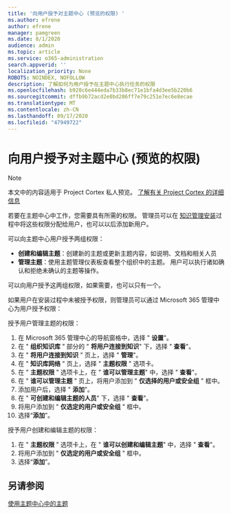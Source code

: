 ```yaml
---
title: '向用户授予对主题中心 (预览的权限) '
ms.author: efrene
author: efrene
manager: pamgreen
ms.date: 8/1/2020
audience: admin
ms.topic: article
ms.service: o365-administration
search.appverid: ''
localization_priority: None
ROBOTS: NOINDEX, NOFOLLOW
description: 了解如何为用户授予在主题中心执行任务的权限
ms.openlocfilehash: b920c6e444eda7b33b8ec71e1bfa4d3ee5b220b6
ms.sourcegitcommit: dffb9b72acd2e0bd286ff7e79c251e7ec6e8ecae
ms.translationtype: MT
ms.contentlocale: zh-CN
ms.lasthandoff: 09/17/2020
ms.locfileid: "47949722"
---
```

# <a name="give-user-permissions-to-the-topic-center-preview"></a>向用户授予对主题中心 (预览的权限) 

> [!Note] 
> 本文中的内容适用于 Project Cortex 私人预览。 [了解有关 Project Cortex 的详细信息](https://aka.ms/projectcortex) 

若要在主题中心中工作，您需要具有所需的权限。 管理员可以在 [知识管理安装](set-up-knowledge-network.md)过程中将这些权限分配给用户，也可以以后添加新用户。

可以向主题中心用户授予两组权限：

- **创建和编辑主题**：创建新的主题或更新主题内容，如说明、文档和相关人员
- **管理主题**：使用主题管理仪表板查看整个组织中的主题。 用户可以执行诸如确认和拒绝未确认的主题等操作。

可以向用户授予这两组权限，如果需要，也可以只有一个。 

如果用户在安装过程中未被授予权限，则管理员可以通过 Microsoft 365 管理中心为用户授予权限：

授予用户管理主题的权限：

1. 在 Microsoft 365 管理中心的导航窗格中，选择 " **设置**"。
2. 在 " **组织知识库** " 部分的 " **将用户连接到知识**" 下，选择 " **查看**"。
3. 在 " **将用户连接到知识** " 页上，选择 " **管理**"。
4. 在 " **知识库网络** " 页上，选择 " **主题权限** " 选项卡。
5. 在 " **主题权限** " 选项卡上，在 " **谁可以管理主题**" 中，选择 " **查看**"。
6.  在 " **谁可以管理主题** " 页上，将用户添加到 " **仅选择的用户或安全组** " 框中。
7. 添加用户后，选择 " **添加**"。
3. 在 " **可创建和编辑主题的人员**" 下，选择 " **查看**"。
4. 将用户添加到 " **仅选定的用户或安全组** " 框中。
5. 选择“**添加**”。

授予用户创建和编辑主题的权限：

1. 在 " **主题权限** " 选项卡上，在 " **谁可以创建和编辑主题**" 中，选择 " **查看**"。
2. 将用户添加到 " **仅选定的用户或安全组** " 框中。
3. 选择“**添加**”。



## <a name="see-also"></a>另请参阅
  
[使用主题中心中的主题](work-with-topics.md)



